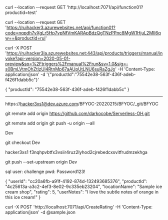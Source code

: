 curl --location --request GET 'http://localhost:7071/api/function01?productid=test'

curl --location --request GET 'https://ruihacker3.azurewebsites.net/api/function01?code=nqpdh7vXgLr5Hp7vpNfVmKARApBdzQgTNzPPnc8MgW1HjuL2MII6qw==&productid=rui'

curl -X POST 'https://ruihacker3la.azurewebsites.net:443/api/products/triggers/manual/invoke?api-version=2020-05-01-preview&sp=%2Ftriggers%2Fmanual%2Frun&sv=1.0&sig=-s0BmLVtmOhZtIzUl4RtnMp67aAUpUtLNU6suRaZgJo' -H 'Content-Type: application/json' -d '{"productId":"75542e38-563f-436f-adeb-f426f1dabb5c"}'

{
    "productId": "75542e38-563f-436f-adeb-f426f1dabb5c"
}


---------------

https://hacker3xs1@dev.azure.com/BFYOC-20220215/BFYOC/_git/BFYOC

git remote add origin https://github.com/darkocobe/Serverless-OH.git

git remote add origin
git push -u origin --all

Dev

git checkout Dev


hacker3xs1
f3nqhpvbtfx3vsiir4ruz2lyhod2cjrebedcxsvitfrudmzekhga

git push --set-upstream origin Dev

sql
user: challenge
pwd: Password123!

{
  "userId": "cc20a6fb-a91f-4192-874d-132493685376",
  "productId": "4c25613a-a3c2-4ef3-8e02-9c335eb23204",
  "locationName": "Sample ice cream shop",
  "rating": 5,
  "userNotes": "I love the subtle notes of orange in this ice cream!"
}

curl -X POST 'http://localhost:7071/api/CreateRating' -H 'Content-Type: application/json' -d @sample.json